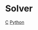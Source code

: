 # Solver

[C](https://github.com/Roshni0/Games/blob/master/Suduko/solve.c)
[Python](https://github.com/Roshni0/Games/blob/master/Suduko/solve.py)
